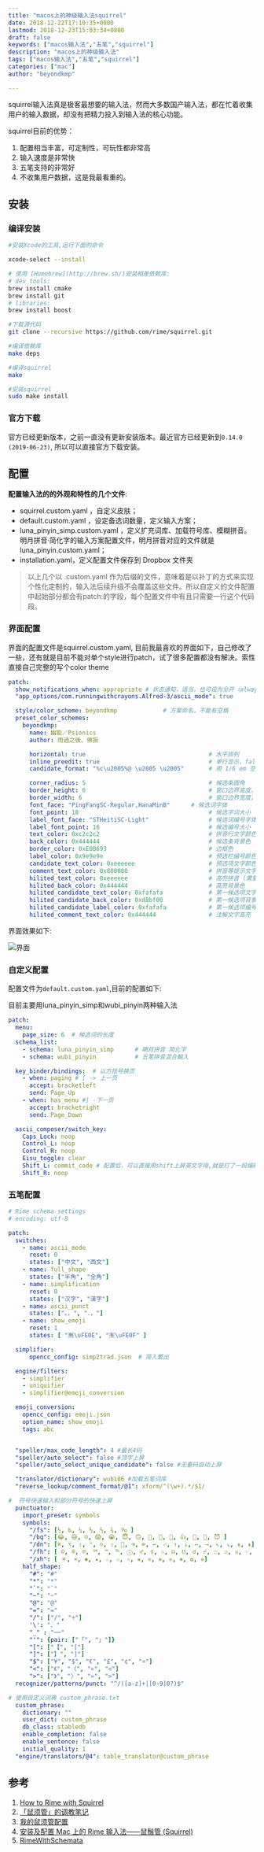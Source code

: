 ```yaml
---
title: "macos上的神级输入法squirrel"
date: 2018-12-22T17:10:35+0800
lastmod: 2018-12-23T15:03:34+0800
draft: false
keywords: ["macos输入法","五笔","squirrel"]
description: "macos上的神级输入法"
tags: ["macos输入法","五笔","squirrel"]
categories: ["mac"]
author: "beyondkmp"

---
```

squirrel输入法真是极客最想要的输入法，然而大多数国产输入法，都在忙着收集用户的输入数据，却没有把精力投入到输入法的核心功能。

squirrel目前的优势：

1. 配置相当丰富，可定制性，可玩性都非常高
2. 输入速度是非常快
3. 五笔支持的非常好
4. 不收集用户数据，这是我最看重的。

<!--more-->

## 安装

### 编译安装

``` sh
#安装Xcode的工具,运行下面的命令

xcode-select --install

# 使用 [Homebrew](http://brew.sh/)安装相差依赖库:
# dev tools:
brew install cmake
brew install git
# libraries:
brew install boost

#下载源代码
git clone --recursive https://github.com/rime/squirrel.git

#编译依赖库
make deps

#编译squirrel
make

#安装squirrel
sudo make install
```

### 官方下载

官方已经更新版本，之前一直没有更新安装版本。最近官方已经更新到`0.14.0 (2019-06-23)`, 所以可以直接官方下载安装。

## 配置

**配置输入法的的外观和特性的几个文件**:

* squirrel.custom.yaml ，自定义皮肤；
* default.custom.yaml ，设定备选词数量，定义输入方案；
* luna_pinyin_simp.custom.yaml ，定义扩充词库、加载符号库、模糊拼音。明月拼音·简化字的输入方案配置文件，明月拼音对应的文件就是 luna_pinyin.custom.yaml；
* installation.yaml，定义配置文件保存到 Dropbox 文件夹

>以上几个以 .custom.yaml 作为后缀的文件，意味着是以补丁的方式来实现个性化定制的，输入法后续升级不会覆盖这些文件。所以自定义的文件配置中起始部分都会有patch:的字段，每个配置文件中有且只需要一行这个代码段。

### 界面配置

界面的配置文件是squirrel.custom.yaml, 目前我最喜欢的界面如下，自己修改了一些，还有就是目前不能对单个style进行patch，试了很多配置都没有解决。索性直接自己完整的写个color theme

```yaml
patch:
  show_notifications_when: appropriate # 状态通知，适当，也可设为全开（always）全关（never）
  "app_options/com.runningwithcrayons.Alfred-3/ascii_mode": true

  style/color_scheme: beyondkmp             # 方案命名，不能有空格
  preset_color_schemes:
    beyondkmp:
      name: 幽能／Psionics
      author: 雨過之後、佛振

      horizontal: true                                   # 水平排列
      inline_preedit: true                               # 单行显示，false双行显示
      candidate_format: "%c\u2005%@ \u2005 \u2005"       # 用 1/6 em 空格 U+2005 来控制编号 %c 和候选词 %@ 前后的空间。

      corner_radius: 5                                   # 候选条圆角
      border_height: 6                                   # 窗口边界高度，大于圆角半径才生效
      border_width: 6                                    # 窗口边界宽度，大于圆角半径才生效
      font_face: "PingFangSC-Regular,HanaMinB"      # 候选词字体
      font_point: 18                                     # 候选字词大小
      label_font_face: "STHeitiSC-Light"                 # 候选词编号字体
      label_font_point: 16                               # 候选编号大小
      text_color: 0xc2c2c2                               # 拼音行文字颜色，24位色值，16进制，BGR顺序
      back_color: 0x444444                               # 候选条背景色
      border_color: 0xE0B693                             # 边框色
      label_color: 0x9e9e9e                              # 预选栏编号颜色
      candidate_text_color: 0xeeeeee                     # 预选项文字颜色
      comment_text_color: 0x808080                       # 拼音等提示文字颜色
      hilited_text_color: 0xeeeeee                       # 高亮拼音 (需要开启内嵌编码)
      hilited_back_color: 0x444444                       # 高亮背景色
      hilited_candidate_text_color: 0xfafafa             # 第一候选项文字颜色
      hilited_candidate_back_color: 0xd8bf00             # 第一候选项背景背景色
      hilited_candidate_label_color: 0xfafafa            # 第一候选项编号颜色
      hilited_comment_text_color: 0x444444               # 注解文字高亮

```

界面效果如下:

![界面](/imgs/squirrel_interface.png)

### 自定义配置

配置文件为`default.custom.yaml`,目前的配置如下:

目前主要用luna_pinyin_simp和wubi_pinyin两种输入法

```yaml
patch:
  menu:
    page_size: 6  # 候选词的长度
  schema_list:
    - schema: luna_pinyin_simp      # 朙月拼音 简化字
    - schema: wubi_pinyin           # 五笔拼音混合輸入

  key_binder/bindings:  # 以方括号换页
    - when: paging # [ -> 上一页
      accept: bracketleft
      send: Page_Up
    - when: has_menu #] -下一页
      accept: bracketright
      send: Page_Down

  ascii_composer/switch_key:
    Caps_Lock: noop
    Control_L: noop
    Control_R: noop
    Eisu_toggle: clear
    Shift_L: commit_code # 配置后，可以直接用shift上屏英文字母,就是打了一段编码后直接以这段编码上屏
    Shift_R: noop
```

### 五笔配置

```yaml
# Rime schema settings
# encoding: utf-8

patch:
  switches:
    - name: ascii_mode
      reset: 0
      states: ["中文", "西文"]
    - name: full_shape
      states: ["半角", "全角"]
    - name: simplification
      reset: 0
      states: ["汉字", "漢字"]
    - name: ascii_punct
      states: ["。，", "．，"]
    - name: show_emoji
      reset: 1
      states: [ "🈚️️\uFE0E", "🈶️️\uFE0F" ]

  simplifier:
      opencc_config: simp2trad.json  # 简入繁出

  engine/filters:
    - simplifier
    - uniquifier
    - simplifier@emoji_conversion

  emoji_conversion:
    opencc_config: emoji.json
    option_name: show_emoji
    tags: abc


  "speller/max_code_length": 4 #最长4码
  "speller/auto_select": false #顶字上屏
  "speller/auto_select_unique_candidate": false #无重码自动上屏

  "translator/dictionary": wubi86 #加载五笔词库
  "reverse_lookup/comment_format/@1": xform/^(\w+).*/$1/

#  符号快速输入和部分符号的快速上屏
  punctuator:
    import_preset: symbols
    symbols:
      "/fs": [½, ‰, ¼, ⅓, ⅔, ¾, ⅒ ]
      "/bq": [😂️, 😅️, ☺️, 😱️, 😭️, 😇️, 🙃️, 🤔️, 💊️, 💯️, 👍️, 🙈️, 💩️, 😈️ ]
      "/dn": [⌘, ⌥, ⇧, ⌃, ⎋, ⇪, , ⌫, ⌦, ↩︎, ⏎, ↑, ↓, ←, →, ↖, ↘, ⇟, ⇞]
      "/fh": [ ©, ®, ℗, ℠, ™, ℡, ⓘ, ♂, ♀, ☉, ☊, ☋, ☌, ☍, ☐, ☑︎, ☒, ☜, ☝, ☞, ☟, ✎, ✄, ♲, ♻, ⚐, ⚑, ⚠]
      "/xh": [ ＊, ×, ✱, ★, ☆, ✩, ✧, ❋, ❊, ❉, ❈, ❅, ✿, ✲]
    half_shape:
      "#": "#"
      "*": "*"
      "`": "`"
      "~": "~"
      "@": "@"
      "=": "="
      "/": ["/", "÷"]
      '\': "、"
      "_" : "──"
      "'": {pair: ["「", "」"]}
      "[": ["【", "["]
      "]": ["】", "]"]
      "$": ["¥", "$", "€", "£", "¢", "¤"]
      "<": ["《", "〈", "«", "<"]
      ">": ["》", "〉", "»", ">"]
  recognizer/patterns/punct: "^/([a-z]+|[0-9]0?)$"

# 使用自定义词典 custom_phrase.txt
  custom_phrase:
    dictionary: ""
    user_dict: custom_phrase
    db_class: stabledb
    enable_completion: false
    enable_sentence: false
    initial_quality: 1
  "engine/translators/@4": table_translator@custom_phrase
```


## 参考

1. [How to Rime with Squirrel](https://github.com/rime/squirrel/blob/master/INSTALL.md)
2. [「鼠须管」的调教笔记](https://scomper.me/gtd/-shu-xu-guan-de-diao-jiao-bi-ji)
3. [我的鼠须管配置](https://placeless.net/blog/my-rime-squirrel-config)
4. [安装及配置 Mac 上的 Rime 输入法——鼠鬚管 (Squirrel)](https://placeless.net/blog/my-rime-squirrel-config)
5. [RimeWithSchemata](https://github.com/rime/home/wiki/RimeWithSchemata)
